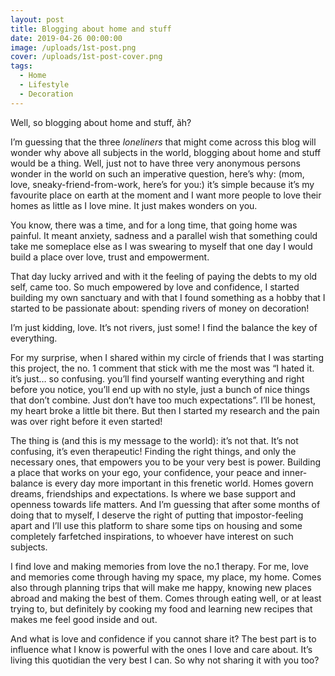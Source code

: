 ```yaml
---
layout: post
title: Blogging about home and stuff
date: 2019-04-26 00:00:00
image: /uploads/1st-post.png
cover: /uploads/1st-post-cover.png
tags:
  - Home
  - Lifestyle
  - Decoration
---
```


Well, so blogging about home and stuff, &atilde;h?

I’m guessing that the three *loneliners* that might come across this blog will wonder why above all subjects in the world, blogging about home and stuff would be a thing. Well, just not to have three very anonymous persons wonder in the world on such an imperative question, here’s why: (mom, love, sneaky-friend-from-work, here’s for you:) it’s simple because it’s my favourite place on earth at the moment and I want more people to love their homes as little as I love mine. It just makes wonders on you.

You know, there was a time, and for a long time, that going home was painful. It meant anxiety, sadness and a parallel wish that something could take me someplace else as I was swearing to myself that one day I would build a place over love, trust and empowerment.

That day lucky arrived and with it the feeling of paying the debts to my old self, came too. So much empowered by love and confidence, I started building my own sanctuary and with that I found something as a hobby that I started to be passionate about: spending rivers of money on decoration\!

I’m just kidding, love. It’s not rivers, just some\! I find the balance the key of everything.

For my surprise, when I shared within my circle of friends that I was starting this project, the no. 1 comment that stick with me the most was “I hated it. it’s just… so confusing. you’ll find yourself wanting everything and right before you notice, you’ll end up with no style, just a bunch of nice things that don’t combine. Just don’t have too much expectations”. I’ll be honest, my heart broke a little bit there. But then I started my research and the pain was over right before it even started\!

The thing is (and this is my message to the world): it’s not that. It’s not confusing, it’s even therapeutic\! Finding the right things, and only the necessary ones, that empowers you to be your very best is power. Building a place that works on your ego, your confidence, your peace and inner-balance is every day more important in this frenetic world. Homes govern dreams, friendships and expectations. Is where we base support and openness towards life matters. And I’m guessing that after some months of doing that to myself, I deserve the right of putting that impostor-feeling apart and I’ll use this platform to share some tips on housing and some completely farfetched inspirations, to whoever have interest on such subjects.

I find love and making memories from love the no.1 therapy. For me, love and memories come through having my space, my place, my home. Comes also through planning trips that will make me happy, knowing new places abroad and making the best of them. Comes through eating well, or at least trying to, but definitely by cooking my food and learning new recipes that makes me feel good inside and out.

And what is love and confidence if you cannot share it? The best part is to influence what I know is powerful with the ones I love and care about. It’s living this quotidian the very best I can. So why not sharing it with you too?